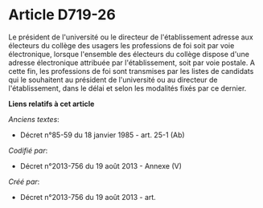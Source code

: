 # Article D719-26

Le président de l'université ou le directeur de l'établissement adresse aux électeurs du collège des usagers les professions
de foi soit par voie électronique, lorsque l'ensemble des électeurs du collège dispose d'une adresse électronique attribuée
par l'établissement, soit par voie postale. A cette fin, les professions de foi sont transmises par les listes de candidats
qui le souhaitent au président de l'université ou au directeur de l'établissement, dans le délai et selon les modalités fixés
par ce dernier.

**Liens relatifs à cet article**

_Anciens textes_:

  - Décret n°85-59 du 18 janvier 1985 - art. 25-1 (Ab)

_Codifié par_:

  - Décret n°2013-756 du 19 août 2013 -  Annexe (V)

_Créé par_:

  - Décret n°2013-756 du 19 août 2013 - art.
